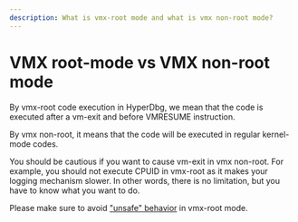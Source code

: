 ```yaml
---
description: What is vmx-root mode and what is vmx non-root mode?
---
```


# VMX root-mode vs VMX non-root mode

By vmx-root code execution in HyperDbg, we mean that the code is executed after a vm-exit and before VMRESUME instruction.

By vmx non-root, it means that the code will be executed in regular kernel-mode codes.

You should be cautious if you want to cause vm-exit in vmx non-root. For example, you should not execute CPUID in vmx-root as it makes your logging mechanism slower. In other words, there is no limitation, but you have to know what you want to do.

Please make sure to avoid ["unsafe" behavior](https://docs.hyperdbg.org/tips-and-tricks/considerations/the-unsafe-behavior) in vmx-root mode.
